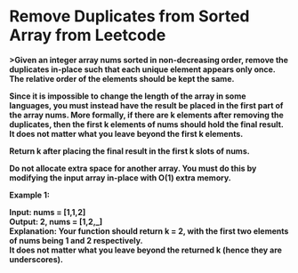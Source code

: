 <h1>Remove Duplicates from Sorted Array from Leetcode</h1>
<b>>Given an integer array nums sorted in non-decreasing order, remove the duplicates in-place such that each unique element appears only once. The relative order of the elements should be kept the same.

Since it is impossible to change the length of the array in some languages, you must instead have the result be placed in the first part of the array nums. More formally, if there are k elements after removing the duplicates, then the first k elements of nums should hold the final result. It does not matter what you leave beyond the first k elements.

Return k after placing the final result in the first k slots of nums.

Do not allocate extra space for another array. You must do this by modifying the input array in-place with O(1) extra memory.

Example 1:

Input: nums = [1,1,2]
<br>Output: 2, nums = [1,2,_]
<br>Explanation: Your function should return k = 2, with the first two elements of nums being 1 and 2 respectively.
<br>It does not matter what you leave beyond the returned k (hence they are underscores).</b>

